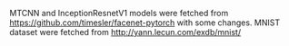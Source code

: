 MTCNN and InceptionResnetV1 models were fetched from https://github.com/timesler/facenet-pytorch with some changes. MNIST dataset were fetched from http://yann.lecun.com/exdb/mnist/